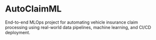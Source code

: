 # AutoClaimML
End-to-end MLOps project for automating vehicle insurance claim processing using real-world data pipelines, machine learning, and CI/CD deployment.
